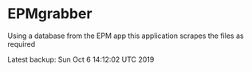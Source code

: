 # EPMgrabber
Using a database from the EPM app this application scrapes the files as required


Latest backup: Sun Oct 6 14:12:02 UTC 2019
